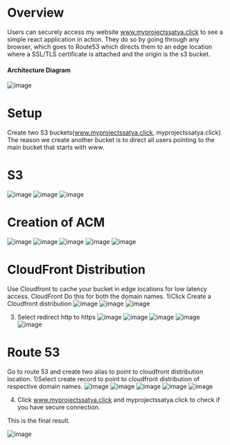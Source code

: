 # Overview

Users can securely access my website www.myprojectssatya.click to see a simple react application in action. They do so by going through any browser, which goes to Route53 which directs them to an edge location where a SSL/TLS certificate  is attached and the origin is the s3 bucket.

#### Architecture Diagram

![image](https://github.com/satya19977/Secure-webiste-on-s3-with-cloudfront/assets/108000447/4b598b89-617c-4fa3-842f-a14d417b916b)

# Setup

Create two  S3 buckets(www.myprojectssatya.click, myprojectssatya.click). The reason we create another bucket is to direct all users pointing to the main bucket that starts with www.

# S3
![image](https://github.com/satya19977/Secure-webiste-on-s3-with-cloudfront/assets/108000447/d905e5ec-5c54-4902-b18d-bb18ed743141)
![image](https://github.com/satya19977/Secure-webiste-on-s3-with-cloudfront/assets/108000447/3797aed1-d324-476d-842c-0c85f6407bb3)
![image](https://github.com/satya19977/Secure-webiste-on-s3-with-cloudfront/assets/108000447/95465cdc-9dc4-4d49-b236-d226570b506c)


# Creation of ACM
![image](https://github.com/satya19977/Secure-webiste-on-s3-with-cloudfront/assets/108000447/968162ac-7ccb-4373-855a-b8c0e6c4f446)
![image](https://github.com/satya19977/Secure-webiste-on-s3-with-cloudfront/assets/108000447/720a89ba-0de4-4ec5-a9e8-dc67c0f260ce)
![image](https://github.com/satya19977/Secure-webiste-on-s3-with-cloudfront/assets/108000447/2d8b80c4-6836-4e90-9de3-4e8029e6f601)
![image](https://github.com/satya19977/Secure-webiste-on-s3-with-cloudfront/assets/108000447/ce2dc227-58e2-4ead-a87f-4522863b8f60)
![image](https://github.com/satya19977/Secure-webiste-on-s3-with-cloudfront/assets/108000447/ab2f89bb-4692-4523-bc5c-e6f40f87bf29)



# CloudFront Distribution
Use Cloudfront to cache your bucket in edge locations for low latency access.
CloudFront
Do this for both the domain names.
1)Click Create a Cloudfront distribution
![image](https://github.com/satya19977/Secure-webiste-on-s3-with-cloudfront/assets/108000447/e7684f1b-8b44-410a-917c-88f59f656d33)
![image](https://github.com/satya19977/Secure-webiste-on-s3-with-cloudfront/assets/108000447/7945b426-8c66-4af2-b154-2e4a4cb654ad)
![image](https://github.com/satya19977/Secure-webiste-on-s3-with-cloudfront/assets/108000447/e16a0823-c024-43fb-9d0d-162864d86863)

3) Select redirect http to https
![image](https://github.com/satya19977/Secure-webiste-on-s3-with-cloudfront/assets/108000447/8c4f88bc-d073-4e98-b88c-eb7cc494cd15)
![image](https://github.com/satya19977/Secure-webiste-on-s3-with-cloudfront/assets/108000447/23230943-96f3-48ac-aa4c-db21d2216839)
![image](https://github.com/satya19977/Secure-webiste-on-s3-with-cloudfront/assets/108000447/5265d2e1-6b8e-4ace-b6b0-e56dc03b3a17)
![image](https://github.com/satya19977/Secure-webiste-on-s3-with-cloudfront/assets/108000447/f836e15a-0541-4795-bb45-cb1ec1861138)
![image](https://github.com/satya19977/Secure-webiste-on-s3-with-cloudfront/assets/108000447/937f408b-c407-4225-ab86-b803492da7cf)


# Route 53
Go to route 53 and create two alias to point to cloudfront distribution location.
1)Select create record to point to cloudfront distribution of respective domain names.
![image](https://github.com/satya19977/Secure-webiste-on-s3-with-cloudfront/assets/108000447/f8d3c790-dc35-481f-832e-37af6d62a1ef)
![image](https://github.com/satya19977/Secure-webiste-on-s3-with-cloudfront/assets/108000447/7c20c069-69d7-4c63-89ae-e032d4d0deb4)
![image](https://github.com/satya19977/Secure-webiste-on-s3-with-cloudfront/assets/108000447/ab9a6892-8b49-4498-a1ec-ae22548152ef)
![image](https://github.com/satya19977/Secure-webiste-on-s3-with-cloudfront/assets/108000447/4fe0e336-2a58-4fb3-881a-a626b5c71801)
![image](https://github.com/satya19977/Secure-webiste-on-s3-with-cloudfront/assets/108000447/2810638d-6a7e-4134-a467-02089c51d6c6)





4) Click www.myprojectssatya.click and myprojectssatya.click to check if you have secure connection.


This is the final result.

![image](https://github.com/satya19977/Secure-webiste-on-s3-with-cloudfront/assets/108000447/58158788-fdd1-4735-b593-34027bed9c58)








